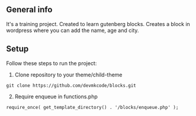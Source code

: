 ## General info
It's a training project. Created to learn gutenberg blocks. 
Creates a block in wordpress where you can add the name, age and city.
## Setup
Follow these steps to run the project:
1. Clone repository to your theme/child-theme
``` 
git clone https://github.com/devmkcode/blocks.git
```
2. Require enqueue in functions.php
``` 
require_once( get_template_directory() . '/blocks/enqueue.php' );
```
